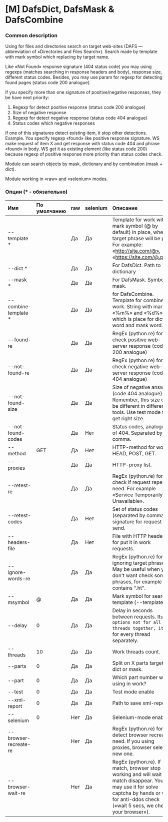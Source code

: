 # \[M\] DafsDict, DafsMask & DafsCombine

### Common description

Using for files and directories search on target web-sites \(DAFS — abbreviation of «Directories and Files Search»\). Search made by template with mark symbol which replacing by target name.

Like «Not Found» response signature \(404 status code\) you may using regexps \(matches searching in response headers and body\), response size, different status codes. Besides, you may use param for regexp for detecting found pages \(status code 200 analogue\).

If you specify more than one signature of positive/negative responses, they be have next priority:

1. Regexp for detect positive response \(status code 200 analogue\) 
2. Size of negative response 
3. Regexp for detect negative response \(status code 404 analogue\) 
4. Status codes which negative responses

If one of this signatures detect existing item, it stop other detections. Example. You specify regexp «found» like positive response signature. WS make request of item X and get response with status code 404 and phrase «found» in body. WS get it as existing element \(like status code 200\) because regexp of positive response more priority than status codes check.

Module can search objects by mask, dictionary and by combination \(mask + dict\).

Module working in «raw» and «selenium» modes.

### Опции \(\* - обязательно\)

| Имя | По умолчанию | raw | selenium | Описание |
| :--- | :--- | :--- | :--- | :--- |
| --template \* |  | Да | Да | Template for work with mark symbol (@ by default) in place, where target phrase will be put. For example:  «http://site.com/@», «https://site.com/@.php». |
| --dict \* |  | Да | Да | For DafsDict. Path to dictionary |
| --mask \* |  | Да | Да | For DafsMask. Symbols mask. |
| --combine-template \* |  | Да | Да | for DafsCombine. Template for combined work. String with markers «%m%» and «%d%», which is place for dict word and mask word. |
| --found-re |  | Да | Да | RegEx (python.re) for check positive web-server response (code 200 analogue) |
| --not-found-re |  | Да | Да | RegEx (python.re) for check negative web-server response  (code 404 analogue)  |
| --not-found-size |  | Да | Да | Size of negative answer (code 404 analogue). Remember, this size can be different in different tools. Use test mode for get right size. |
| --not-found-codes |  | Да | Нет | Status codes, analogues of 404. Separated by comma. |
| --method | GET | Да | Нет | HTTP-method for work: HEAD, POST, GET. |
| --proxies |  | Да | Да | HTTP-proxy list. |
| --retest-re |  | Да | Да | RegEx (python.re) for check if request repeat is need. For example «Service Temporarily Unavailable». |
| --retest-codes |  | Да | Нет | Set of status codes (separated by comma) as signature for request re-send. |
| --headers-file |  | Да | Нет | File with HTTP headers for put it in work requests. |
| --ignore-words-re |  | Да | Да | RegEx (python.re) for ignoring target phrases. May be useful when you don't want check some phrases, for example contains “.ht”. |
| --msymbol | @ | Да | Да | Mark symbol for search template (--template) |
| --delay | 0 | Да | Да | Delay in seconds  between requests. It`s options not for all threads together, it`s for every thread separately. |
| --threads | 10 | Да | Да | Work threads count. |
| --parts | 0 | Да | Да | Split on X parts target dict or mask. |
| --part | 0 | Да | Да | Which part number we using in work? |
| --test | 0 | Да | Да | Test mode enable |
| --xml-report | 0 | Да | Да | Path to save xml-report |
| --selenium | 0 | Нет | Да | Selenium-mode enable |
| --browser-recreate-re |  | Нет | Да | RegEx (python.re) for detect browser recreation need. If you using proxies, browser select new one. |
| --browser-wait-re |  | Нет | Да | RegEx (python.re). If match, browser stop working and will wait for match disappear. You may use it for solve captcha by hands or wait for anti-ddos check («wait 5 secs, we check your browser»). |


